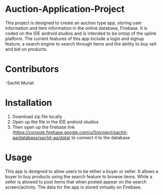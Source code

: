 # Auction-Application-Project

This project is designed to create an auction type app, storing user information and item information in the online database, 
Firebase. It is coded on the IDE android studios and is intended to be ontop of the uplink platform. The current features of 
this app include a login and signup feature, a search engine to search through items and the ability to buy sell and bid on 
products.

# Contributors

-Sachit Murali


# Installation 

1. Download zip file locally 
2. Open up the file in the IDE android studios
3. Then open up the firebase link (https://console.firebase.google.com/u/0/project/sachit-aa/database/sachit-aa/data) to connect it to the database

# Usage

This app is designed to allow users to be etiher a buyer or seller. It allows a buyer to buy products using the search feature to browse items. While a seller is allowed to post items that when posted appear on the search screen/activity. The data for the app is stored virtually on Firebase.
